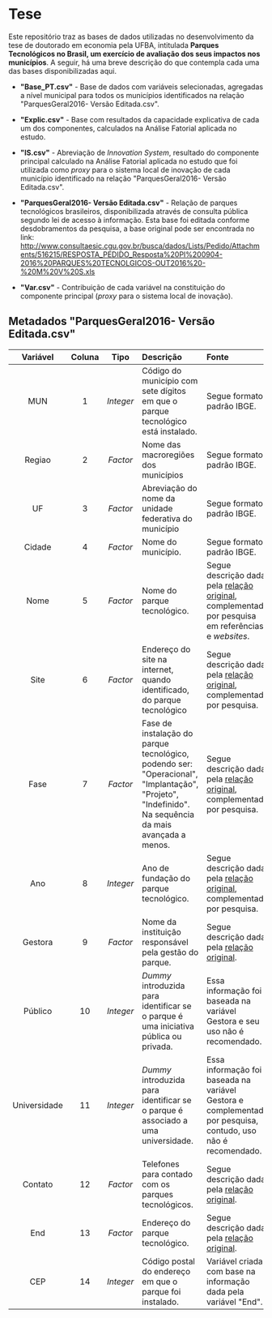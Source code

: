 # Tese

Este repositório traz as bases de dados utilizadas no desenvolvimento da tese de doutorado em economia pela UFBA, intitulada **Parques Tecnológicos no Brasil, um exercício de avaliação dos seus impactos nos municípios**.
A seguir, há uma breve descrição do que contempla cada uma das bases disponibilizadas aqui.

* **"Base_PT.csv"** - Base de dados com variáveis selecionadas, agregadas a nível municipal para todos os municípios identificados na relação "ParquesGeral2016- Versão Editada.csv".

* **"Explic.csv"** - Base com resultados da capacidade explicativa de cada um dos componentes, calculados na Análise Fatorial aplicada no estudo.

* **"IS.csv"** - Abreviação de *Innovation System*, resultado do componente principal calculado na Análise Fatorial aplicada no estudo que foi utilizada como *proxy* para o sistema local de inovação de cada município identificado na relação "ParquesGeral2016- Versão Editada.csv".

* **"ParquesGeral2016- Versão Editada.csv"** - Relação de parques tecnológicos brasileiros, disponibilizada através de consulta pública segundo lei de acesso à informação. Esta base foi editada conforme desdobramentos da pesquisa, a base original pode ser encontrada no link:  http://www.consultaesic.cgu.gov.br/busca/dados/Lists/Pedido/Attachments/516215/RESPOSTA_PEDIDO_Resposta%20PI%200904-2016%20PARQUES%20TECNOLGICOS-OUT2016%20-%20M%20V%20S.xls

* **"Var.csv"** - Contribuição de cada variável na constituição do componente principal (*proxy* para o sistema local de inovação).

## Metadados "ParquesGeral2016- Versão Editada.csv"

Variável | Coluna | Tipo | Descrição | Fonte
:-----:|:-----:|:-----:|:-----|:------
MUN | 1 | *Integer* | Código do município com sete dígitos em que o parque tecnológico está instalado. | Segue formato padrão IBGE.
Regiao | 2 | *Factor* | Nome das macroregiões dos municípios | Segue formato padrão IBGE.
UF | 3 | *Factor* | Abreviação do nome da unidade federativa do município | Segue formato padrão IBGE.
Cidade | 4 | *Factor* | Nome do município. | Segue formato padrão IBGE.
Nome | 5 | *Factor* | Nome do parque tecnológico. | Segue descrição dada pela [relação original](http://www.consultaesic.cgu.gov.br/busca/dados/Lists/Pedido/Attachments/516215/RESPOSTA_PEDIDO_Resposta%20PI%200904-2016%20PARQUES%20TECNOLGICOS-OUT2016%20-%20M%20V%20S.xls), complementada por pesquisa em referências e *websites*.
Site | 6 | *Factor* | Endereço do site na internet, quando identificado, do parque tecnológico | Segue descrição dada pela [relação original](http://www.consultaesic.cgu.gov.br/busca/dados/Lists/Pedido/Attachments/516215/RESPOSTA_PEDIDO_Resposta%20PI%200904-2016%20PARQUES%20TECNOLGICOS-OUT2016%20-%20M%20V%20S.xls), complementada por pesquisa.
Fase | 7 | *Factor* | Fase de instalação do parque tecnológico, podendo ser: "Operacional", "Implantação", "Projeto", "Indefinido". Na sequência da mais avançada a menos. | Segue descrição dada pela [relação original](http://www.consultaesic.cgu.gov.br/busca/dados/Lists/Pedido/Attachments/516215/RESPOSTA_PEDIDO_Resposta%20PI%200904-2016%20PARQUES%20TECNOLGICOS-OUT2016%20-%20M%20V%20S.xls), complementada por pesquisa.
Ano | 8 | *Integer* | Ano de fundação do parque tecnológico. | Segue descrição dada pela [relação original](http://www.consultaesic.cgu.gov.br/busca/dados/Lists/Pedido/Attachments/516215/RESPOSTA_PEDIDO_Resposta%20PI%200904-2016%20PARQUES%20TECNOLGICOS-OUT2016%20-%20M%20V%20S.xls), complementada por pesquisa.
Gestora | 9 | *Factor* | Nome da instituição responsável pela gestão do parque. | Segue descrição dada pela [relação original](http://www.consultaesic.cgu.gov.br/busca/dados/Lists/Pedido/Attachments/516215/RESPOSTA_PEDIDO_Resposta%20PI%200904-2016%20PARQUES%20TECNOLGICOS-OUT2016%20-%20M%20V%20S.xls).
Público | 10 | *Integer* | *Dummy* introduzida para identificar se o parque é uma iniciativa pública ou privada. | Essa informação foi baseada na variável Gestora e seu uso não é recomendado.
Universidade | 11 | *Integer* | *Dummy* introduzida para identificar se o parque é associado a uma universidade. | Essa informação foi baseada na variável Gestora e complementada por pesquisa, contudo, uso não é recomendado.
Contato | 12 | *Factor* | Telefones para contado com os parques tecnológicos. | Segue descrição dada pela [relação original](http://www.consultaesic.cgu.gov.br/busca/dados/Lists/Pedido/Attachments/516215/RESPOSTA_PEDIDO_Resposta%20PI%200904-2016%20PARQUES%20TECNOLGICOS-OUT2016%20-%20M%20V%20S.xls).
End | 13 | *Factor*| Endereço do parque tecnológico. | Segue descrição dada pela [relação original](http://www.consultaesic.cgu.gov.br/busca/dados/Lists/Pedido/Attachments/516215/RESPOSTA_PEDIDO_Resposta%20PI%200904-2016%20PARQUES%20TECNOLGICOS-OUT2016%20-%20M%20V%20S.xls).
CEP | 14 | *Integer*| Código postal do endereço em que o parque foi instalado. | Variável criada com base na informação dada pela variável "End".
